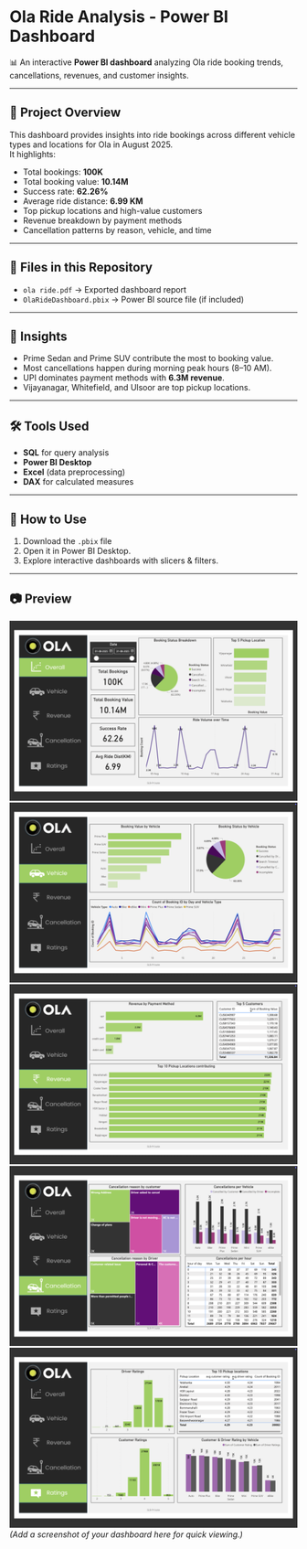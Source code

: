 # Ola Ride Analysis - Power BI Dashboard

📊 An interactive **Power BI dashboard** analyzing Ola ride booking trends, cancellations, revenues, and customer insights.

---

## 🔎 Project Overview
This dashboard provides insights into ride bookings across different vehicle types and locations for Ola in August 2025.  
It highlights:
- Total bookings: **100K**
- Total booking value: **10.14M**
- Success rate: **62.26%**
- Average ride distance: **6.99 KM**
- Top pickup locations and high-value customers
- Revenue breakdown by payment methods
- Cancellation patterns by reason, vehicle, and time

---

## 📂 Files in this Repository
- `ola ride.pdf` → Exported dashboard report
- `OlaRideDashboard.pbix` → Power BI source file (if included)

---

## 🚀 Insights
- Prime Sedan and Prime SUV contribute the most to booking value.
- Most cancellations happen during morning peak hours (8–10 AM).
- UPI dominates payment methods with **6.3M revenue**.
- Vijayanagar, Whitefield, and Ulsoor are top pickup locations.

---

## 🛠️ Tools Used
- **SQL** for query analysis
- **Power BI Desktop**
- **Excel** (data preprocessing)
- **DAX** for calculated measures

---

## 📌 How to Use
1. Download the `.pbix` file
2. Open it in Power BI Desktop.
3. Explore interactive dashboards with slicers & filters.

---

## 📷 Preview
![Dashboard Preview](overall.png)
![Dashboard Preview](Vehicle.png)
![Dashboard Preview](revenue.png)
![Dashboard Preview](Cancellation.png)
![Dashboard Preview](Ratings.png)
*(Add a screenshot of your dashboard here for quick viewing.)*

